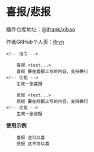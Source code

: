 # 喜报/悲报

插件仓库地址：[@ifrank/xibao](https://github.com/ifrvn/cecilia/tree/main/plugins/xibao)

作者GitHub个人页：[ifrvn](https://github.com/ifrvn)

```
<!-- 指令 -->

    喜报 <text...>
    喜报 要在喜报上写的内容，支持换行
<!-- 功能 -->
    生成一张喜报

    悲报 <text...>
    悲报 要在悲报上写的内容，支持换行
<!-- 功能 -->
    生成一张悲报

```

**使用示例**
```
    喜报 这可以喜
    悲报 这不可以喜
```